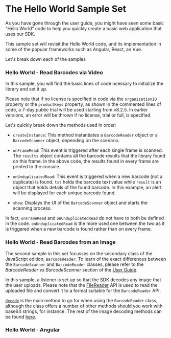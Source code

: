 # The Hello World Sample Set

As you have gone through the user guide, you might have seen some basic "Hello World" code to help you quickly create a basic web application that uses our SDK. 

This sample set will revisit the Hello World code, and its implementation in some of the popular frameworks such as Angular, React, an Vue.

Let's break down each of the samples

### Hello World - Read Barcodes via Video

In this sample, you will find the basic lines of code ncessary to initialize the library and set it up.

Please note that if no license is specified in code via the `organizationID` property or the `productKeys` property, as shown in the commented lines of code, a 7-day public trial will be used starting from v8.2.5. In earlier versions, an error will be thrown if no license, trial or full, is specified.

Let's quickly break down the methods used in order:

- `createInstance`: This method instantiates a `BarcodeReader` object or a `BarcodeScanner` object, depending on the scenario.

- `onFrameRead`: This event is triggered after each single frame is scanned. The `results` object contains all the barcode results that the library found on this frame. In the above code, the results found in every frame are printed to the console. 

- `onUnduplicatedRead`: This event is triggered when a new barcode (not a duplicate) is found. `txt` holds the barcode text value while `result` is an object that holds details of the found barcode. In this example, an alert will be displayed for each unique barcode found.

- `show`: Displays the UI of the `BarcodeScanner` object and starts the scanning process.

In fact, `onFrameRead` and `onUnduplicatedRead` do not have to both be defined in the code. `onUnduplicatedRead` is the more used one between the two as it is triggered when a new barcode is found rather than on every frame.

### Hello World - Read Barcodes from an Image
The second sample in this set focusses on the secondary class of the JavaScript edition, `BarcodeReader`. To learn of the exact differences between the `BarcodeScanner` and `BarcodeReader` classes, please refer to the *BarcodeReader vs BarcodeScanner* section of the [User Guide](https://github.com/Dynamsoft/javascript-barcode#readme).

In this sample, a listener is set up so that the SDK decodes any image that the user uploads. Please note that the [FileReader](https://developer.mozilla.org/en-US/docs/Web/API/FileReader) API is used to read the uploaded file and convert it to a format suitable for the `BarcodeReader` API.

[`decode`](https://www.dynamsoft.com/barcode-reader/programming/javascript/api-reference/BarcodeReader.html?ver=latest#decode) is the main method to go for when using the `BarcodeReader` class, although the class offers a number of other methods should you work with base64 strings, for instance. The rest of the image decoding methods can be found [here](https://www.dynamsoft.com/barcode-reader/programming/javascript/api-reference/BarcodeReader.html?ver=latest#decode-barcode).

### Hello World - Angular



